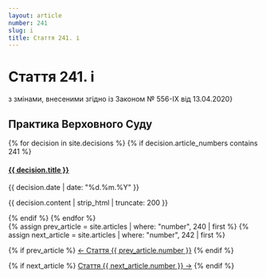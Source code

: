 ```yaml
---
layout: article
number: 241
slug: i
title: Стаття 241. і
---
```


# Стаття 241. і

з змінами, внесеними згідно із Законом № 556-IX від 13.04.2020}

## Практика Верховного Суду

<div class="decisions-container">
{% for decision in site.decisions %}
  {% if decision.article_numbers contains 241 %}
    <div class="decision-item">
      <h4><a href="{{ decision.url }}">{{ decision.title }}</a></h4>
      <p class="decision-date">{{ decision.date | date: "%d.%m.%Y" }}</p>
      <p class="decision-excerpt">{{ decision.content | strip_html | truncate: 200 }}</p>
    </div>
  {% endif %}
{% endfor %}
</div>

<div class="article-navigation">
  {% assign prev_article = site.articles | where: "number", 240 | first %}
  {% assign next_article = site.articles | where: "number", 242 | first %}
  
  {% if prev_article %}
    <a href="{{ prev_article.url }}" class="prev-article">← Стаття {{ prev_article.number }}</a>
  {% endif %}
  
  {% if next_article %}
    <a href="{{ next_article.url }}" class="next-article">Стаття {{ next_article.number }} →</a>
  {% endif %}
</div>
